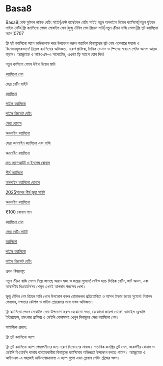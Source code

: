 # Basa8
Basa8|বেস্ট ফুটবল লাইভ বেটিং সাইট|বেস্ট বাস্কেটবল বেটিং সাইট|নতুন অনলাইন রিয়েল ক্যাসিনো|নতুন ফুটবল লাইভ বেটিং|ফ্রি ক্যাসিনো গেমস মোবাইল সেবা|জুজু টেবিল গেম রিয়েল মানি|নতুন ক্রীড়া বাজি গেমস|ফ্রি স্লট ক্যাসিনো অ্যাপ|0707

ফ্রি স্লট ক্যাসিনো অ্যাপ ডাউনলোড করে উপভোগ করুন শতাধিক বিনামূল্যের স্লট গেম একেবারে সহজে ও বিনোদনমূলকভাবে! রিয়েল ক্যাসিনোর অভিজ্ঞতা, দারুণ গ্রাফিক্স, দৈনিক বোনাস ও স্পিনের মাধ্যমে গেমিং আনন্দ আরও বাড়ান। অ্যান্ড্রয়েড ও আইওএস-এ সাপোর্টেড, এখনই ফ্রি অ্যাপে যোগ দিন!

নতুন কাসিনো গেমস উইথ রিয়েল মানি

<a href="https://basa8pc.com/">ক্যাসিনো গেম</a>

<a href="https://basa8pc.net/">সেরা বেটিং সাইট</a>

<a href="https://basa8live.com/">ক্যাসিনো</a>

<a href="https://basa8live.net/">লাইভ ক্যাসিনো</a>

<a href="https://basa8uk.com/">লাইভ ক্রিকেট বেটিং</a>

<a href="https://basa8uk.net/">সেরা বোনাস</a>

<a href="https://basa8hub.com/">অনলাইন ক্যাসিনো</a>

<a href="https://basa8hub.net/">সেরা অনলাইন ক্যাসিনো এবং বাজি</a>

<a href="https://basa8sx.com/">অনলাইন ক্যাসিনো</a>

<a href="https://basa8sx.net/">দ্রুত ক্যাশআউট ও ইনগেম বোনাস</a>

<a href="https://basa8wap.net/">শীর্ষ ক্যাসিনো</a>

<a href="https://basa8wap.com/">অনলাইন ক্যাসিনো বোনাস</a>

<a href="https://basa8now.com/">2025সালের শীর্ষ জুয়া সাইট</a>

<a href="https://basa8now.net/">অনলাইন ক্যাসিনো </a>

<a href="https://basa8pro.com/">€100 বোনাস পান</a>

<a href="https://basa8pc.com/">ক্যাসিনো গেম</a>

<a href="https://basa8pc.net/">সেরা বেটিং সাইট</a>

<a href="https://basa8live.com/">ক্যাসিনো</a>

<a href="https://basa8live.net/">লাইভ ক্যাসিনো</a>

<a href="https://basa8uk.com/">লাইভ ক্রিকেট বেটিং</a>

প্রধান বিষয়বস্তু:

নতুন ক্রীড়া বাজি গেমস নিয়ে আসছে আরও মজা ও জয়ের সুযোগ! লাইভ ম্যাচ ভিত্তিক বেটিং, স্মার্ট অডস, এবং আকর্ষণীয় রিওয়ার্ডসসহ খেলুন এখনই আপনার পছন্দের খেলা।

জুজু টেবিল গেম রিয়েল মানি খেলে উপভোগ করুন রোমাঞ্চকর প্রতিযোগিতা ও আসল টাকার জয়ের সুযোগ! নিরাপদ লেনদেন, দক্ষতার কৌশল ও লাইভ প্লেয়ারদের সঙ্গে বাস্তব অভিজ্ঞতা।

ফ্রি ক্যাসিনো গেমস মোবাইল সেবা উপভোগ করুন যেকোনো সময়, যেকোনো জায়গা থেকে! মোবাইল ফ্রেন্ডলি ইন্টারফেস, চমৎকার গ্রাফিক্স ও ডেইলি বোনাসসহ খেলুন বিনামূল্যে সেরা ক্যাসিনো গেম।

সামাজিক প্রভাব:

ফ্রি স্লট ক্যাসিনো অ্যাপ

ফ্রি স্লট ক্যাসিনো অ্যাপ গেমপ্রেমীদের জন্য দারুণ বিনোদনের মাধ্যম। শতাধিক জনপ্রিয় স্লট গেম, আকর্ষণীয় বোনাস ও ডেইলি রিওয়ার্ডস থাকায় ব্যবহারকারীরা বিনামূল্যে ক্যাসিনোর অভিজ্ঞতা উপভোগ করতে পারেন। অ্যান্ড্রয়েড ও আইওএস-এ সহজেই ডাউনলোডযোগ্য এ অ্যাপ গুলো এখন গ্লোবাল গেমিং ট্রেন্ডের অংশ।
